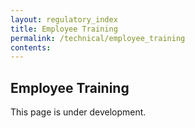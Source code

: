 ```yaml
---
layout: regulatory_index
title: Employee Training
permalink: /technical/employee_training
contents:
---
```


## Employee Training

This page is under development.
